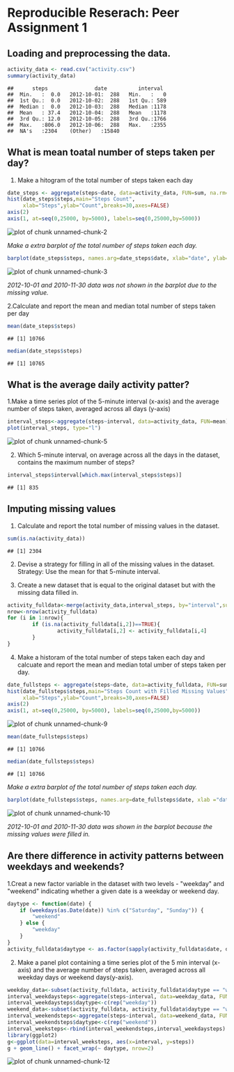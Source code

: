 # Reproducible Reserach: Peer Assignment 1

## Loading and preprocessing the data.


```r
activity_data <- read.csv("activity.csv")
summary(activity_data)
```

```
##      steps               date          interval   
##  Min.   :  0.0   2012-10-01:  288   Min.   :   0  
##  1st Qu.:  0.0   2012-10-02:  288   1st Qu.: 589  
##  Median :  0.0   2012-10-03:  288   Median :1178  
##  Mean   : 37.4   2012-10-04:  288   Mean   :1178  
##  3rd Qu.: 12.0   2012-10-05:  288   3rd Qu.:1766  
##  Max.   :806.0   2012-10-06:  288   Max.   :2355  
##  NA's   :2304    (Other)   :15840
```

## What is mean toatal number of steps taken per day?

1. Make a hitogram of the total number of steps taken each day

```r
date_steps <- aggregate(steps~date, data=activity_data, FUN=sum, na.rm=TRUE)
hist(date_steps$steps,main="Steps Count",
     xlab="Steps",ylab="Count",breaks=30,axes=FALSE)
axis(2)
axis(1, at=seq(0,25000, by=5000), labels=seq(0,25000,by=5000))
```

![plot of chunk unnamed-chunk-2](figure/unnamed-chunk-2.png) 

*Make a extra barplot of the total number of steps taken each day.*

```r
barplot(date_steps$steps, names.arg=date_steps$date, xlab="date", ylab="steps")
```

![plot of chunk unnamed-chunk-3](figure/unnamed-chunk-3.png) 

*2012-10-01 and 2010-11-30 data was not shown in the barplot due to the missing value.*

2.Calculate and report the mean and median total number of steps taken per day

```r
mean(date_steps$steps)
```

```
## [1] 10766
```

```r
median(date_steps$steps)
```

```
## [1] 10765
```

## What is the average daily activity patter?

1.Make a time series plot of the 5-minute interval (x-axis) and the average number of steps taken, averaged across all days (y-axis)

```r
interval_steps<-aggregate(steps~interval, data=activity_data, FUN=mean)
plot(interval_steps, type="l")
```

![plot of chunk unnamed-chunk-5](figure/unnamed-chunk-5.png) 

2. Which 5-minute interval, on average across all the days in the dataset, contains the maximum number of steps?

```r
interval_steps$interval[which.max(interval_steps$steps)]
```

```
## [1] 835
```

## Imputing missing values
1. Calculate and report the total number of missing values in the dataset.

```r
sum(is.na(activity_data))
```

```
## [1] 2304
```

2. Devise a strategy for filling in all of the missing values in the dataset.
Strategy: Use the mean for that 5-minute interval.

3. Create a new dataset that is equal to the original dataset but with the missing data filled in.

```r
activity_fulldata<-merge(activity_data,interval_steps, by="interval",suffixes=c("",".mean"))
nrow<-nrow(activity_fulldata)
for (i in 1:nrow){
        if (is.na(activity_fulldata[i,2])==TRUE){
                activity_fulldata[i,2] <- activity_fulldata[i,4]
        }
}
```

4. Make a historam of the total number of steps taken each day and calcuate and report the mean and median total umber of steps taken per day.

```r
date_fullsteps <- aggregate(steps~date, data=activity_fulldata, FUN=sum)
hist(date_fullsteps$steps,main="Steps Count with Filled Missing Values",
     xlab="Steps",ylab="Count",breaks=30,axes=FALSE)
axis(2)
axis(1, at=seq(0,25000, by=5000), labels=seq(0,25000,by=5000))
```

![plot of chunk unnamed-chunk-9](figure/unnamed-chunk-9.png) 

```r
mean(date_fullsteps$steps)
```

```
## [1] 10766
```

```r
median(date_fullsteps$steps)
```

```
## [1] 10766
```

*Make a extra barplot of the total number of steps taken each day.*

```r
barplot(date_fullsteps$steps, names.arg=date_fullsteps$date, xlab ="date", ylab ="steps")
```

![plot of chunk unnamed-chunk-10](figure/unnamed-chunk-10.png) 

*2012-10-01 and 2010-11-30 data was shown in the barplot because the missing values were filled in.*

## Are there difference in activity patterns between weekdays and weekends?

1.Creat a new factor variable in the dataset with two levels - "weekday" and "weekend" indicating whether a given date is a weekday or weekend day.

```r
daytype <- function(date) {
    if (weekdays(as.Date(date)) %in% c("Saturday", "Sunday")) {
        "weekend"
    } else {
        "weekday"
    }
}
activity_fulldata$daytype <- as.factor(sapply(activity_fulldata$date, daytype))
```

2. Make a panel plot containing a time series plot of the 5 min interval (x-axis) and the average number of steps taken, averaged across all weekday days or weekend days(y-axis).

```r
weekday_data<-subset(activity_fulldata, activity_fulldata$daytype == "weekday")
interval_weekdaysteps<-aggregate(steps~interval, data=weekday_data, FUN=mean)
interval_weekdaysteps$daytype<-c(rep("weekday"))
weekend_data<-subset(activity_fulldata, activity_fulldata$daytype == "weekend")
interval_weekendsteps<-aggregate(steps~interval, data=weekend_data, FUN=mean)
interval_weekendsteps$daytype<-c(rep("weekend"))
interval_weeksteps<-rbind(interval_weekendsteps,interval_weekdaysteps)
library(ggplot2)
g<-ggplot(data=interval_weeksteps, aes(x=interval, y=steps))
g + geom_line() + facet_wrap(~ daytype, nrow=2)
```

![plot of chunk unnamed-chunk-12](figure/unnamed-chunk-12.png) 
